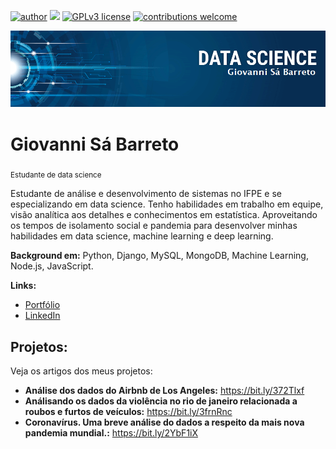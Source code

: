 [![author](https://img.shields.io/badge/author-Giovannisb-red.svg)](https://www.linkedin.com/in/giovanni-s%C3%A1-barreto/) [![](https://img.shields.io/badge/python-3.7+-blue.svg)](https://www.python.org/downloads/release/python-365/) [![GPLv3 license](https://img.shields.io/badge/License-GPLv3-blue.svg)](http://perso.crans.org/besson/LICENSE.html) [![contributions welcome](https://img.shields.io/badge/contributions-welcome-brightgreen.svg?style=flat)](https://github.com/Giovannisb/Portifolio_data_science/issues)

<p align="center">
  <img src="banner.png" >
</p>

# Giovanni Sá Barreto
<sub>Estudante de data science</sub>

Estudante de análise e desenvolvimento de sistemas no IFPE e se especializando em data science. Tenho habilidades em trabalho em equipe, visão analítica aos detalhes e conhecimentos em estatística. Aproveitando os tempos de isolamento social e pandemia para desenvolver minhas habilidades em data science, machine learning e deep learning.

**Background em:** Python, Django, MySQL, MongoDB, Machine Learning, Node.js, JavaScript. 

**Links:**
* [Portfólio](https://giovannisb.github.io/portifolio.html)
* [LinkedIn](https://www.linkedin.com/in/giovanni-s%C3%A1-barreto-7a0246b8/)

## Projetos:
Veja os artigos dos meus projetos:

* **Análise dos dados do Airbnb de Los Angeles:** https://bit.ly/372Tlxf
* **Análisando os dados da violência no rio de janeiro relacionada a roubos e furtos de veículos:** https://bit.ly/3frnRnc
* **Coronavírus. Uma breve análise do dados a respeito da mais nova pandemia mundial.:** https://bit.ly/2YbF1iX
